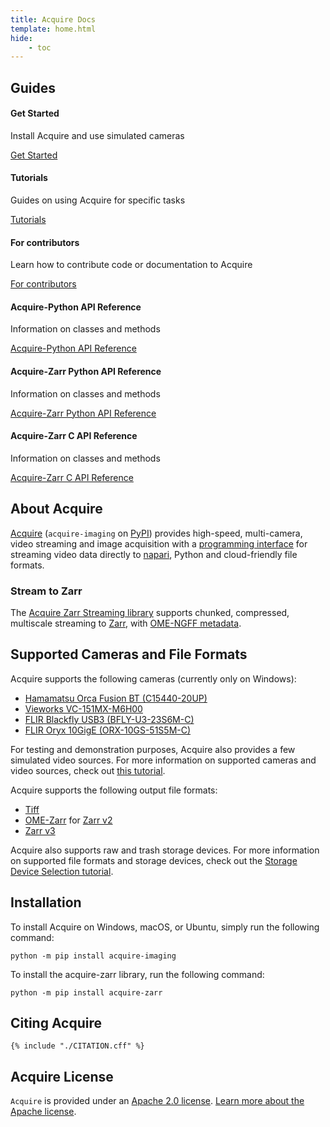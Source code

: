 ```yaml
---
title: Acquire Docs
template: home.html
hide:
    - toc
---
```


## Guides

<div class="cards">
    <div class="card">
        <h4>Get Started</h4>
        <p>Install Acquire and use simulated cameras</p>
        <a href="get_started" class="button">Get Started</a>
    </div>
    <div class="card">
        <h4>Tutorials</h4>
        <p>Guides on using Acquire for specific tasks</p>
        <a href="tutorials" class="button">Tutorials</a>
    </div>
    <div class="card">
        <h4>For contributors</h4>
        <p>Learn how to contribute code or documentation to Acquire</p>
        <a href="for_contributors" class="button">For contributors</a>
    </div>
        <div class="card">
        <h4>Acquire-Python API Reference</h4>
        <p>Information on classes and methods</p>
        <a href="api_reference/api_reference" class="button">Acquire-Python API Reference</a>
    </div>
    <div class="card">
        <h4>Acquire-Zarr Python API Reference</h4>
        <p>Information on classes and methods</p>
        <a href="stream_to_zarr/zarr_api" class="button">Acquire-Zarr Python API Reference</a>
    </div>
    <div class="card">
        <h4>Acquire-Zarr C API Reference</h4>
        <p>Information on classes and methods</p>
        <a href="stream_to_zarr/c_api" class="button">Acquire-Zarr C API Reference</a>
    </div>
</div>

## About Acquire

[Acquire](https://github.com/acquire-project/acquire-python) (`acquire-imaging` on [PyPI](https://pypi.org/project/acquire-imaging/)) provides high-speed, multi-camera, video streaming and image acquisition with a [programming interface](api_reference/api_reference.md) for streaming video data directly to [napari](https://napari.org/stable/), Python and cloud-friendly file formats.

### Stream to Zarr

The [Acquire Zarr Streaming library](https://github.com/acquire-project/acquire-zarr) supports chunked, compressed, multiscale streaming to [Zarr](https://zarr.readthedocs.io/en/stable/spec/v2.html), with [OME-NGFF metadata](https://ngff.openmicroscopy.org/latest/).

## Supported Cameras and File Formats
Acquire supports the following cameras (currently only on Windows):

- [Hamamatsu Orca Fusion BT (C15440-20UP)](https://www.hamamatsu.com/eu/en/product/cameras/cmos-cameras/C15440-20UP.html)
- [Vieworks VC-151MX-M6H00](https://www.visionsystech.com/products/cameras/vieworks-vc-151mx-sony-imx411-sensor-ultra-high-resolution-cmos-camera-151-mp)
- [FLIR Blackfly USB3 (BFLY-U3-23S6M-C)](https://www.flir.com/products/blackfly-usb3/?model=BFLY-U3-23S6M-C&vertical=machine+vision&segment=iis)
- [FLIR Oryx 10GigE (ORX-10GS-51S5M-C)](https://www.flir.com/products/oryx-10gige/?model=ORX-10GS-51S5M-C&vertical=machine+vision&segment=iis)

For testing and demonstration purposes, Acquire also provides a few simulated video sources. For more information on supported cameras and video sources, check out [this tutorial](./tutorials/setup_acquisition/drivers.md).

Acquire supports the following output file formats:

- [Tiff](https://en.wikipedia.org/wiki/TIFF)
- [OME-Zarr](https://ngff.openmicroscopy.org/latest/) for [Zarr v2](https://zarr.readthedocs.io/en/stable/spec/v2.html)
- [Zarr v3](https://zarr.readthedocs.io/en/stable/spec/v3.html)

Acquire also supports raw and trash storage devices. For more information on supported file formats and storage devices, check out the [Storage Device Selection tutorial](./tutorials/setup_acquisition/storage.md).

## Installation

To install Acquire on Windows, macOS, or Ubuntu, simply run the following command:

```
python -m pip install acquire-imaging
```

To install the acquire-zarr library, run the following command:

```
python -m pip install acquire-zarr
```

## Citing Acquire

~~~
{% include "./CITATION.cff" %}
~~~

## Acquire License
`Acquire` is provided under an [Apache 2.0 license](https://github.com/acquire-project/acquire-python/blob/main/LICENSE). [Learn more about the Apache license](https://www.apache.org/licenses/LICENSE-2.0).
